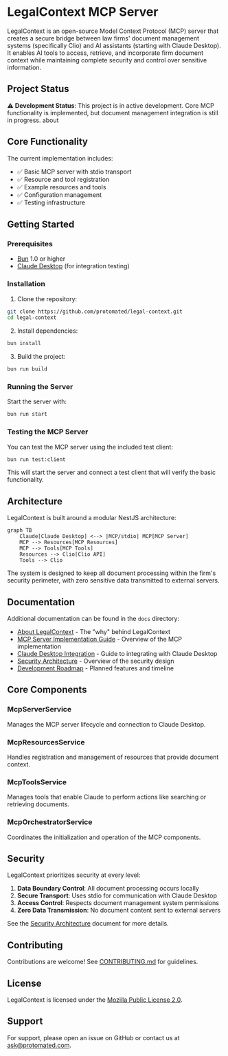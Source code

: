 # LegalContext MCP Server

LegalContext is an open-source Model Context Protocol (MCP) server that creates a secure bridge between law firms' document management systems (specifically Clio) and AI assistants (starting with Claude Desktop). It enables AI tools to access, retrieve, and incorporate firm document context while maintaining complete security and control over sensitive information.

## Project Status

⚠️ **Development Status**: This project is in active development. Core MCP functionality is implemented, but document management integration is still in progress.
about
## Core Functionality

The current implementation includes:

- ✅ Basic MCP server with stdio transport
- ✅ Resource and tool registration
- ✅ Example resources and tools
- ✅ Configuration management
- ✅ Testing infrastructure

## Getting Started

### Prerequisites

- [Bun](https://bun.sh/) 1.0 or higher
- [Claude Desktop](https://claude.ai/desktop) (for integration testing)

### Installation

1. Clone the repository:

```bash
git clone https://github.com/protomated/legal-context.git
cd legal-context
```

2. Install dependencies:

```bash
bun install
```

3. Build the project:

```bash
bun run build
```

### Running the Server

Start the server with:

```bash
bun run start
```

### Testing the MCP Server

You can test the MCP server using the included test client:

```bash
bun run test:client
```

This will start the server and connect a test client that will verify the basic functionality.

## Architecture

LegalContext is built around a modular NestJS architecture:

```mermaid
graph TB
    Claude[Claude Desktop] <--> |MCP/stdio| MCP[MCP Server]
    MCP --> Resources[MCP Resources]
    MCP --> Tools[MCP Tools]
    Resources --> Clio[Clio API]
    Tools --> Clio
```

The system is designed to keep all document processing within the firm's security perimeter, with zero sensitive data transmitted to external servers.

## Documentation

Additional documentation can be found in the `docs` directory:
- [About LegalContext](docs/about-legal-text.md) - The "why" behind LegalContext
- [MCP Server Implementation Guide](docs/mcp-server-guide.md) - Overview of the MCP implementation
- [Claude Desktop Integration](docs/mcp-client-integration.md) - Guide to integrating with Claude Desktop
- [Security Architecture](docs/security-architecture.md) - Overview of the security design
- [Development Roadmap](docs/development-roadmap.md) - Planned features and timeline

## Core Components

### McpServerService

Manages the MCP server lifecycle and connection to Claude Desktop.

### McpResourcesService

Handles registration and management of resources that provide document context.

### McpToolsService

Manages tools that enable Claude to perform actions like searching or retrieving documents.

### McpOrchestratorService

Coordinates the initialization and operation of the MCP components.

## Security

LegalContext prioritizes security at every level:

1. **Data Boundary Control**: All document processing occurs locally
2. **Secure Transport**: Uses stdio for communication with Claude Desktop
3. **Access Control**: Respects document management system permissions
4. **Zero Data Transmission**: No document content sent to external servers

See the [Security Architecture](docs/security-architecture.md) document for more details.

## Contributing

Contributions are welcome! See [CONTRIBUTING.md](CONTRIBUTING.md) for guidelines.

## License

LegalContext is licensed under the [Mozilla Public License 2.0](LICENSE).

## Support

For support, please open an issue on GitHub or contact us at ask@protomated.com.

